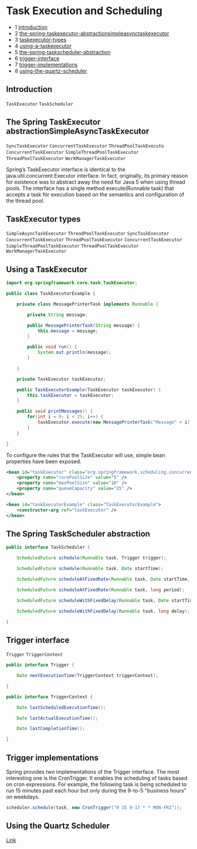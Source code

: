 # Task Execution and Scheduling

- 1 [introduction](#introduction)
- 2 [the-spring-taskexecutor-abstractionsimpleasynctaskexecutor](#the-spring-taskexecutor-abstractionsimpleasynctaskexecutor)
- 3 [taskexecutor-types](#taskexecutor-types)
- 4 [using-a-taskexecutor](#using-a-taskexecutor)
- 5 [the-spring-taskscheduler-abstraction](#the-spring-taskscheduler-abstraction)
- 6 [trigger-interface](#trigger-interface)
- 7 [trigger-implementations](#trigger-implementations)
- 8 [using-the-quartz-scheduler](#using-the-quartz-scheduler)

## Introduction

`TaskExecutor`
`TaskScheduler`

## The Spring TaskExecutor abstractionSimpleAsyncTaskExecutor

`SyncTaskExecutor`
`ConcurrentTaskExecutor`
`ThreadPoolTaskExecuto`
`ConcurrentTaskExecutor`
`SimpleThreadPoolTaskExecutor`
`ThreadPoolTaskExecutor`
`WorkManagerTaskExecutor`

Spring’s TaskExecutor interface is identical to the java.util.concurrent.Executor interface. In fact, originally, its primary reason for existence was to abstract away the need for Java 5 when using thread pools. The interface has a single method execute(Runnable task) that accepts a task for execution based on the semantics and configuration of the thread pool.

## TaskExecutor types

`SimpleAsyncTaskExecutor`
`ThreadPoolTaskExecutor`
`SyncTaskExecutor`
`ConcurrentTaskExecutor`
`ThreadPoolTaskExecutor`
`ConcurrentTaskExecutor`
`SimpleThreadPoolTaskExecutor`
`ThreadPoolTaskExecutor`
`WorkManagerTaskExecutor`

## Using a TaskExecutor

```java
import org.springframework.core.task.TaskExecutor;

public class TaskExecutorExample {

    private class MessagePrinterTask implements Runnable {

        private String message;

        public MessagePrinterTask(String message) {
            this.message = message;
        }

        public void run() {
            System.out.println(message);
        }

    }

    private TaskExecutor taskExecutor;

    public TaskExecutorExample(TaskExecutor taskExecutor) {
        this.taskExecutor = taskExecutor;
    }

    public void printMessages() {
        for(int i = 0; i < 25; i++) {
            taskExecutor.execute(new MessagePrinterTask("Message" + i));
        }
    }

}
```

To configure the rules that the TaskExecutor will use, simple bean properties have been exposed.

```xml
<bean id="taskExecutor" class="org.springframework.scheduling.concurrent.ThreadPoolTaskExecutor">
    <property name="corePoolSize" value="5" />
    <property name="maxPoolSize" value="10" />
    <property name="queueCapacity" value="25" />
</bean>

<bean id="taskExecutorExample" class="TaskExecutorExample">
    <constructor-arg ref="taskExecutor" />
</bean>
```

## The Spring TaskScheduler abstraction

```java
public interface TaskScheduler {

    ScheduledFuture schedule(Runnable task, Trigger trigger);

    ScheduledFuture schedule(Runnable task, Date startTime);

    ScheduledFuture scheduleAtFixedRate(Runnable task, Date startTime, long period);

    ScheduledFuture scheduleAtFixedRate(Runnable task, long period);

    ScheduledFuture scheduleWithFixedDelay(Runnable task, Date startTime, long delay);

    ScheduledFuture scheduleWithFixedDelay(Runnable task, long delay);

}
```

## Trigger interface

`Trigger`
`TriggerContext`

```java
public interface Trigger {

    Date nextExecutionTime(TriggerContext triggerContext);

}
```

```java
public interface TriggerContext {

    Date lastScheduledExecutionTime();

    Date lastActualExecutionTime();

    Date lastCompletionTime();

}
```

## Trigger implementations

Spring provides two implementations of the Trigger interface. The most interesting one is the CronTrigger. It enables the scheduling of tasks based on cron expressions. For example, the following task is being scheduled to run 15 minutes past each hour but only during the 9-to-5 "business hours" on weekdays.

```java
scheduler.schedule(task, new CronTrigger("0 15 9-17 * * MON-FRI"));
```

## Using the Quartz Scheduler

[Link](https://docs.spring.io/spring/docs/4.3.x/spring-framework-reference/htmlsingle/#scheduling-quartz)
